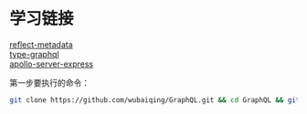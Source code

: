 # 学习链接
[reflect-metadata](https://ninghao.net/blog/7384)  
[type-graphql](https://github.com/19majkel94/type-graphql#readme)  
[apollo-server-express](https://github.com/apollographql/apollo-server#readme)  

第一步要执行的命令：
```sh
git clone https://github.com/wubaiqing/GraphQL.git && cd GraphQL && git checkout -b demo1 04210a98d1d5813187652c524473dae2ab85de53 && yarn install --use-yarnrc && yarn start
```
